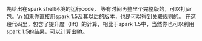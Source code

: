 先给出在spark shell环境的运行code， 等有时间再整里个完整版的，可以打jar包。\n
如果你直接用spark 1.5及其以后的版本，也是可以得到关联规则的。
在这段代码里，包含了提升度（lift）的计算，相比于spark 1.5中，当然你也可以利用spark 1.5的结果，可以计算出lift。
